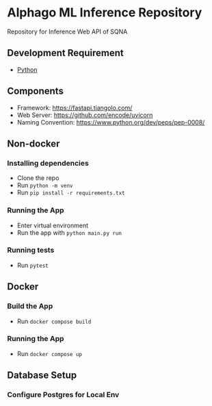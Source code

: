 # Alphago ML Inference Repository

Repository for Inference Web API of SQNA

## Development Requirement

- [Python](https://www.python.org)

## Components

- Framework: https://fastapi.tiangolo.com/
- Web Server: https://github.com/encode/uvicorn
- Naming Convention: https://www.python.org/dev/peps/pep-0008/

## Non-docker

### Installing dependencies

- Clone the repo
- Run `python -m venv`
- Run `pip install -r requirements.txt`

### Running the App

- Enter virtual environment
- Run the app with `python main.py run`

### Running tests

- Run `pytest`

## Docker

### Build the App

- Run `docker compose build`

### Running the App

- Run `docker compose up`

## Database Setup

### Configure Postgres for Local Env
